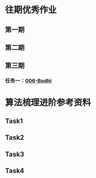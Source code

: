 # 往期优秀作业
## 第一期

## 第二期

## 第三期

### 任务一：[006-Bodhi](https://blog.csdn.net/harperyeung/article/details/85782374)
# 算法梳理进阶参考资料
## Task1 

## Task2 

## Task3

## Task4
